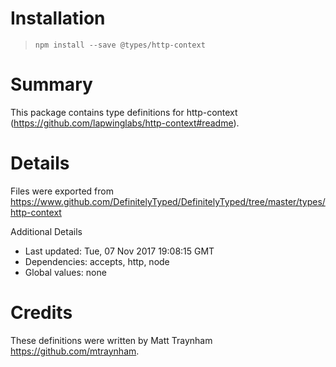 # Installation
> `npm install --save @types/http-context`

# Summary
This package contains type definitions for http-context (https://github.com/lapwinglabs/http-context#readme).

# Details
Files were exported from https://www.github.com/DefinitelyTyped/DefinitelyTyped/tree/master/types/http-context

Additional Details
 * Last updated: Tue, 07 Nov 2017 19:08:15 GMT
 * Dependencies: accepts, http, node
 * Global values: none

# Credits
These definitions were written by Matt Traynham <https://github.com/mtraynham>.
